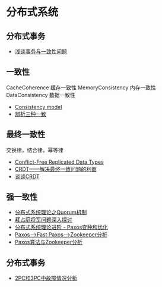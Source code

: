 # 分布式系统

## 分布式事务

- [浅谈事务与一致性问题](https://www.jianshu.com/p/f0a1b00a6002)

## 一致性

CacheCoherence 		缓存一致性
MemoryConsistency 	内存一致性
DataConsistency		数据一致性

- [Consistency model](https://en.wikipedia.org/wiki/Consistency_model)
- [辨析三种一致](https://www.2cto.com/net/201806/755476.html)

## 最终一致性

交换律，结合律，幂等律

- [Conflict-Free Replicated Data Types](https://hal.inria.fr/file/index/docid/555588/filename/techreport.pdf)
- [CRDT——解决最终一致问题的利器](https://yq.aliyun.com/articles/635632?utm_content=m_1000015503)
- [谈谈CRDT](http://liyu1981.github.io/what-is-CRDT/)

## 强一致性

- [分布式系统理论之Quorum机制](https://www.cnblogs.com/hapjin/p/5626889.html)
- [拜占庭将军问题深入探讨](https://www.8btc.com/article/70370)
- [分布式系统理论进阶 - Paxos变种和优化](http://www.cnblogs.com/bangerlee/p/6189646.html)
- [Paxos-->Fast Paxos-->Zookeeper分析](https://blog.csdn.net/u010039929/article/details/70171672)
- [Paxos算法与Zookeeper分析](https://blog.csdn.net/xhh198781/article/details/10949697)

## 分布式事务

- [2PC和3PC中故障情况分析](https://blog.csdn.net/lnho2015/article/details/78685503)